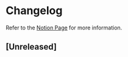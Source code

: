 # Changelog

Refer to the [Notion Page](https://www.notion.so/mindee/Release-management-0625fadeb11d4dc3998e3ac7ea9a4547) for more information.

## [Unreleased]
